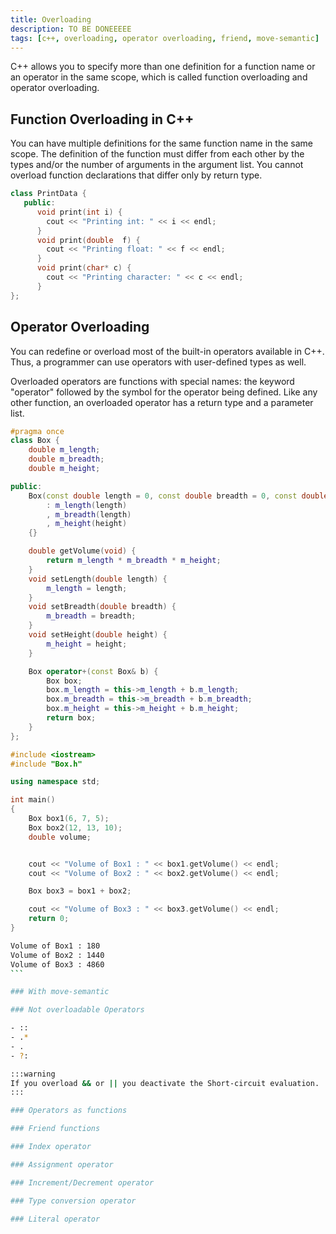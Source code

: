 ```yaml
---
title: Overloading
description: TO BE DONEEEEE
tags: [c++, overloading, operator overloading, friend, move-semantic]
---
```


C++ allows you to specify more than one definition for a function name or an operator in the same scope, which is called function overloading and operator overloading.

## Function Overloading in C++

You can have multiple definitions for the same function name in the same scope. The definition of the function must differ from each other by the types and/or the number of arguments in the argument list. You cannot overload function declarations that differ only by return type.

```cpp
class PrintData {
   public:
      void print(int i) {
        cout << "Printing int: " << i << endl;
      }
      void print(double  f) {
        cout << "Printing float: " << f << endl;
      }
      void print(char* c) {
        cout << "Printing character: " << c << endl;
      }
};
```

## Operator Overloading

You can redefine or overload most of the built-in operators available in C++. Thus, a programmer can use operators with user-defined types as well.

Overloaded operators are functions with special names: the keyword "operator" followed by the symbol for the operator being defined. Like any other function, an overloaded operator has a return type and a parameter list.

```cpp title="Box.h"
#pragma once
class Box {
    double m_length;
    double m_breadth;
    double m_height;

public:
    Box(const double length = 0, const double breadth = 0, const double height = 0)
        : m_length(length)
        , m_breadth(length)
        , m_height(height)
    {}

    double getVolume(void) {
        return m_length * m_breadth * m_height;
    }
    void setLength(double length) {
        m_length = length;
    }
    void setBreadth(double breadth) {
        m_breadth = breadth;
    }
    void setHeight(double height) {
        m_height = height;
    }

    Box operator+(const Box& b) {
        Box box;
        box.m_length = this->m_length + b.m_length;
        box.m_breadth = this->m_breadth + b.m_breadth;
        box.m_height = this->m_height + b.m_height;
        return box;
    }
};
```

```cpp title="main.cpp"
#include <iostream>
#include "Box.h"

using namespace std;

int main()
{
    Box box1(6, 7, 5);
    Box box2(12, 13, 10);
    double volume;


    cout << "Volume of Box1 : " << box1.getVolume() << endl;
    cout << "Volume of Box2 : " << box2.getVolume() << endl;

    Box box3 = box1 + box2;

    cout << "Volume of Box3 : " << box3.getVolume() << endl;
    return 0;
}
```

````bash title="Output"
Volume of Box1 : 180
Volume of Box2 : 1440
Volume of Box3 : 4860
```

### With move-semantic

### Not overloadable Operators

- ::
- .*
- .
- ?:

:::warning
If you overload && or || you deactivate the Short-circuit evaluation.
:::

### Operators as functions

### Friend functions

### Index operator

### Assignment operator

### Increment/Decrement operator

### Type conversion operator

### Literal operator
